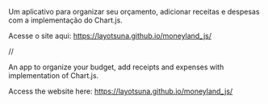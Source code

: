 Um aplicativo para organizar seu orçamento, adicionar receitas e despesas com a implementação do Chart.js.

Acesse o site aqui: https://layotsuna.github.io/moneyland_js/

//

An app to organize your budget, add receipts and expenses with implementation of Chart.js.

Access the website here: https://layotsuna.github.io/moneyland_js/
